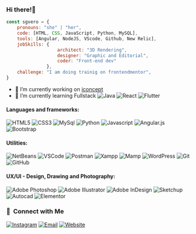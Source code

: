 ### Hi there!👋


```javascript
const sgvero = {
    pronouns: "she" | "her",
    code: [HTML, CSS, JavaScript, Python, MySQL],
    tools: [Angular, NodeJS, VScode, Github, New Relic],
    jobSkills: {
                   architect: "3D Rendering",
                   designer: "Graphic and Editorial",
                   coder: "Front-end dev"
               },
    challenge: "I am doing trainig on frontendmentor",
}
```
- 🔭 I’m currently working on [iconcept](https://iconcept.com.ar)
- 🌱 I’m currently learning Fullstack ![Java](https://img.shields.io/badge/-Java-6EBF20?style=flat&logo=java&logoColor=white) ![React](https://img.shields.io/badge/-React-E34F26?style=flat&logo=react&logoColor=white) ![Flutter](https://img.shields.io/badge/-Flutter-833EF2?style=flat&logo=flutter&logoColor=white)

#### Languages and frameworks:
![HTML5](https://img.shields.io/badge/-HTML5-E34F26?style=flat&logo=html5&logoColor=white)
![CSS3](https://img.shields.io/badge/-CSS3-1572B6?style=flat&logo=css3)
![MySql](http://img.shields.io/badge/-MySql-51CBF2?style=flat&logo=mysql&logoColor=white)
![Python](https://img.shields.io/badge/-Python-6EBF20?style=flat&logo=python&logoColor=white)
![Javascript](https://img.shields.io/badge/-JavaScript-EDD222?style=flat&logo=javascript&logoColor=white)
![Angular.js](https://img.shields.io/badge/Angular-F05032?style=flat&logo=angular&logoColor=white)
![Bootstrap](https://img.shields.io/badge/bootstrap-%23563D7C.svg?style=flat&logo=bootstrap&logoColor=white)

#### Utilities:
![NetBeans](https://img.shields.io/badge/NetBeansIDE-1B6AC6.svg?style=flat&logo=apache-netbeans-ide&logoColor=white")
![VSCode](https://img.shields.io/badge/-VSCode-007ACC?style=flat&logo=visual-studio-code&logoColor=white)
![Postman](https://img.shields.io/badge/Postman-FF6C37?style=flat&logo=Postman&logoColor=white)
![Xampp](http://img.shields.io/badge/-Xampp-FF9A00?style=flat&logo=xampp&logoColor=white)
![Mamp](http://img.shields.io/badge/-Mamp-FF9A00?style=flat&logo=mamp&logoColor=white)
![WordPress](https://img.shields.io/badge/-WordPress-21759B?style=flat?style=flat&logo=WordPress&logoColor=FFFFFF&label=)
![Git](https://img.shields.io/badge/-Git-F05032?style=flat&logo=git&logoColor=white)
![GitHub](https://img.shields.io/badge/-Github-181717?style=flat&logo=github&logoColor=white)

#### UX/UI - Design, Drawing and Photography:
![Adobe Photoshop](https://img.shields.io/badge/-Photoshop-31A8FF?style=flat&logo=adobe-photoshop&logoColor=white)
![Adobe Illustrator](https://img.shields.io/badge/-Illustrator-FF9A00?style=flat&logo=adobe-illustrator&logoColor=white)
![Adobe InDesign](https://img.shields.io/badge/-InDesign-FF4097?style=flat&logo=adobe-indesignr&logoColor=white)
![Sketchup](https://img.shields.io/badge/-Sketchup-F05032?style=flat&logo=sketchup&logoColor=white)
![Autocad](https://img.shields.io/badge/-Autocad-005F9E?style=flat&logo=Autodesk&logoColor=FFFFFF&label=)
![Elementor](https://img.shields.io/badge/-Elementor-92003B?style=flat&logo=Elementor&logoColor=FFFFFF&label=)

<!--
- 💻 &nbsp;
  ![HTML5](https://img.shields.io/badge/-HTML5-333333?style=flat&logo=HTML5)
  ![CSS](https://img.shields.io/badge/-CSS-333333?style=flat&logo=CSS3&logoColor=1572B6)
  ![JavaScript](https://img.shields.io/badge/-JavaScript-333333?style=flat&logo=javascript)
  ![Bootstrap](https://img.shields.io/badge/-Bootstrap-333333?style=flat&logo=bootstrap&logoColor=563D7C)
  ![MySQL](https://img.shields.io/badge/-MySQL-333333?style=flat&logo=mysql)
  ![Python](https://img.shields.io/badge/-Python-333333?style=flat&logo=python)
- 🔧 &nbsp;
  ![Visual Studio Code](https://img.shields.io/badge/-Visual%20Studio%20Code-333333?style=flat&logo=visual-studio-code&logoColor=007ACC)
  ![Netbeans](https://img.shields.io/badge/-Netbeans-333333?style=flat&logo=netbeans-ide&logoColor=4CC85A)
  ![Eclipse](https://img.shields.io/badge/-Eclipse-333333?style=flat&logo=eclipse-ide&logoColor=2C2255)
- 🎨 &nbsp;
  ![Illustrator](https://img.shields.io/badge/-Illustrator-333333?style=flat&logo=adobe-illustrator)
  ![Photoshop](https://img.shields.io/badge/-Photoshop-333333?style=flat&logo=adobe-photoshop)
  ![InDesign](https://img.shields.io/badge/-InDesign-333333?style=flat&logo=adobe-indesign)
  ![Autocad](https://img.shields.io/badge/-Autocad-333333?style=flat&logo=autodesk-autocad)
  ![Sketchup](https://img.shields.io/badge/-Sketchup-333333?style=flat&logo=tribble-sketchup)
  ![V-Ray](https://img.shields.io/badge/-VRay-333333?style=flat&logo=chaos-vray)
-->  
<h3>📱 &nbsp;Connect with Me </h3>
<a href="https://www.instagram.com/sgvero.ic/"><img alt="Instagram" src="https://img.shields.io/badge/Instagram-@sgvero.ic__-maroon?style=flat&logo=instagram"></a>
<a href="mailto:sgvero.box@gmail.com"><img alt="Email" src="https://img.shields.io/badge/Email-sgvero.box@gmail.com-1190C2?style=flat&logo=gmail"></a>
<a href="https://sgvero.mscode.net.ar/"><img alt="Website" src="https://img.shields.io/badge/Website-sgvero.mscode.net.ar-6B28C6?style=flat&logo=google-chrome"></a>

<!--
**sgvcode/sgvcode** is a ✨ _special_ ✨ repository because its `README.md` (this file) appears on your GitHub profile.

![sgvcode's GitHub stats](https://github-readme-stats.vercel.app/api?username=sgvcode&show_icons=true&theme=transparent)

Here are some ideas to get you started:

- 🔭 I’m currently working on ...
- 🌱 I’m currently learning ...
- 👯 I’m looking to collaborate on ...
- 🤔 I’m looking for help with ...
- 💬 Ask me about ...
- 📫 How to reach me: ...
- 😄 Pronouns: ...
- ⚡ Fun fact: ...
-->

